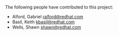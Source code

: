 The following people have contributed to this project:

* Alford, Gabriel <ralford@redhat.com>
* Basil, Keith <kbasil@redhat.com>
* Wells, Shawn <shawn@redhat.com>

